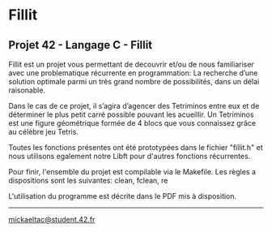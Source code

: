 # Fillit
Projet 42 - Langage C - Fillit
-------------------------------------------------------------------------------------------------------------------------------

Fillit est un projet vous permettant de decouvrir et/ou de nous familiariser avec une problematique récurrente en programmation: 
La recherche d’une solution optimale parmi un très grand nombre de possibilités, dans un délai raisonable.

Dans le cas de ce projet, il s’agira d’agencer des Tetriminos entre eux et de déterminer le plus petit carré possible pouvant les acueillir.
Un Tetriminos est une figure géométrique formée de 4 blocs que vous connaissez grâce au célèbre jeu Tetris.

Toutes les fonctions présentes ont été prototypées dans le fichier "fillit.h" et nous utilisons egalement notre Libft pour d'autres fonctions récurrentes.

Pour finir, l'ensemble du projet est compilable via le Makefile. Les règles a dispositions sont les suivantes:
clean, fclean, re

L'utilisation du programme est décrite dans le PDF mis à disposition.

------------------------------------------------------------------------------------------------------------------------------
mickaeltac@student.42.fr
